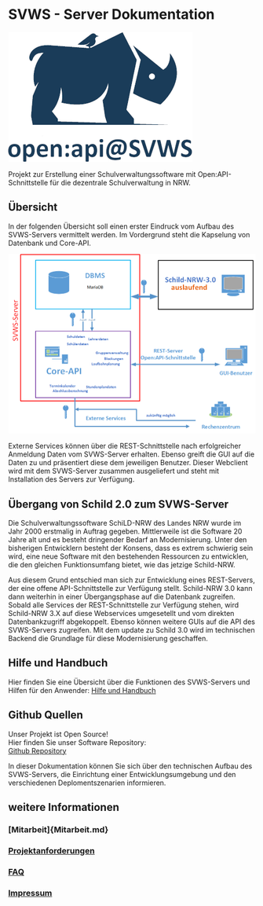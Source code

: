 # SVWS - Server Dokumentation

![SVWS-Server Logo](./graphics/SVWS-Server_logo_full_transparent.png)

Projekt zur Erstellung einer Schulverwaltungssoftware mit Open:API-Schnittstelle für die dezentrale Schulverwaltung in NRW.  

## Übersicht

In der folgenden Übersicht soll einen erster Eindruck vom Aufbau des SVWS-Servers vermittelt werden.
Im Vordergrund steht die Kapselung von Datenbank und Core-API.

![Übersicht-REST](./graphics/700px-Uebersicht-REST-Server-01.png)

Externe Services können über die REST-Schnittstelle nach erfolgreicher Anmeldung Daten vom SVWS-Server erhalten. 
Ebenso greift die GUI auf die Daten zu und präsentiert diese dem jeweiligen Benutzer. 
Dieser Webclient wird mit dem SVWS-Server zusammen ausgeliefert und steht mit Installation des Servers zur Verfügung. 

## Übergang von Schild 2.0 zum SVWS-Server

Die Schulverwaltungssoftware SchiLD-NRW des Landes NRW wurde im Jahr 2000 erstmalig in Auftrag gegeben.
Mittlerweile ist die Software 20 Jahre alt und es besteht dringender Bedarf an Modernisierung.
Unter den bisherigen Entwicklern besteht der Konsens, dass es extrem schwierig sein wird, eine neue Software 
mit den bestehenden Ressourcen zu entwicklen, die den gleichen Funktionsumfang bietet, wie das jetzige Schild-NRW.

Aus diesem Grund entschied man sich zur Entwicklung eines REST-Servers, der eine offene API-Schnittstelle zur Verfügung stellt.
Schild-NRW 3.0 kann dann weiterhin in einer Übergangsphase auf die Datenbank zugreifen.
Sobald alle Services der REST-Schnittstelle zur Verfügung stehen, wird Schild-NRW 3.X auf diese Webservices umgesetellt 
und vom direkten Datenbankzugriff abgekoppelt. Ebenso können weitere GUIs auf die API des SVWS-Servers zugreifen. 
Mit dem update zu Schild 3.0 wird im technischen Backend die Grundlage für diese Modernisierung geschaffen. 

## Hilfe und Handbuch 

Hier finden Sie eine Übersicht über die Funktionen des SVWS-Servers und Hilfen für den Anwender: 
[Hilfe und Handbuch](https://help.svws-nrw.de/)

## Github Quellen

Unser Projekt ist Open Source!  
Hier finden Sie unser Software Repository:  
[Github Repository](https://github.com/SVWS-NRW/SVWS-Server)

In dieser Dokumentation können Sie sich über den technischen Aufbau des SVWS-Servers, 
die Einrichtung einer Entwicklungsumgebung und den verschiedenen Deplomentszenarien informieren. 

## weitere Informationen 

### [Mitarbeit]{Mitarbeit.md} 

### [Projektanforderungen](Projektanforderungen.md)

### [FAQ](FAQ.md)

### [Impressum](https://www.schulministerium.nrw/impressum-haftungsausschluss-datenschutzbestimmungen)
